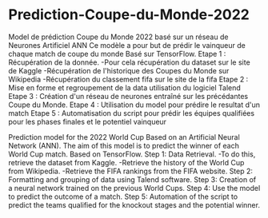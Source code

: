 # Prediction-Coupe-du-Monde-2022
Model de prédiction Coupe du Monde 2022  basé sur un réseau de Neurones Artificiel  ANN
Ce modèle a pour but de prédir le vainqueur de chaque match de coupe du monde
Basé sur TensorFlow.
Etape 1 : Récupération de la donnée.
  -Pour cela récupération du dataset sur le site de Kaggle
  -Récupération de l'historique des Coupes du Monde sur Wikipedia
  -Récupération du classement fifa sur le site de la fifa
Etape 2 : Mise en forme et regroupement de la data utilisation du logiciel Talend
Etape 3 : Création d'un réseau de neurones entraîné sur les précédantes Coupe du Monde.
Etape 4 : Utilisation du model pour prédire le resultat d'un match
Etape 5 : Automatisation du script pour prédir les équipes qualifiées pour les phases finales et le potentiel vainqueur

Prediction model for the 2022 World Cup 
Based on an Artificial Neural Network (ANN). 
The aim of this model is to predict the winner of each World Cup match.
Based on TensorFlow.
Step 1: Data Retrieval.
  -To do this, retrieve the dataset from Kaggle.
  -Retrieve the history of the World Cup from Wikipedia.
  -Retrieve the FIFA rankings from the FIFA website.
Step 2: Formatting and grouping of data using Talend software.
Step 3: Creation of a neural network trained on the previous World Cups.
Step 4: Use the model to predict the outcome of a match.
Step 5: Automation of the script to predict the teams qualified for the knockout stages and the potential winner.
